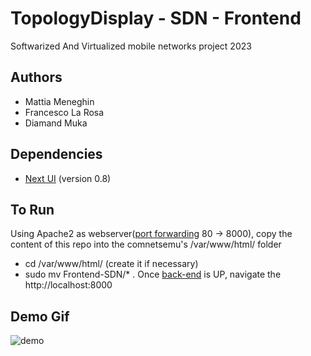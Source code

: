 # TopologyDisplay - SDN - Frontend
Softwarized And Virtualized mobile networks project 2023

## Authors
- Mattia Meneghin
- Francesco La Rosa
- Diamand Muka

## Dependencies
- [Next UI](https://github.com/nextui-org/nextui) (version 0.8)

## To Run
Using Apache2 as webserver([port forwarding](https://github.com/Mattiamene1/Backend-SDN#environment) 80 -> 8000), copy the content of this repo into the comnetsemu's /var/www/html/ folder
- cd /var/www/html/ (create it if necessary)
- sudo mv Frontend-SDN/* .
Once [back-end](https://github.com/Mattiamene1/Backend-SDN) is UP, navigate the http://localhost:8000

## Demo Gif
![demo]([https://github.com/Mattiamene1/Frontend-SDN/blob/main/Presentazione/demo.gif])
